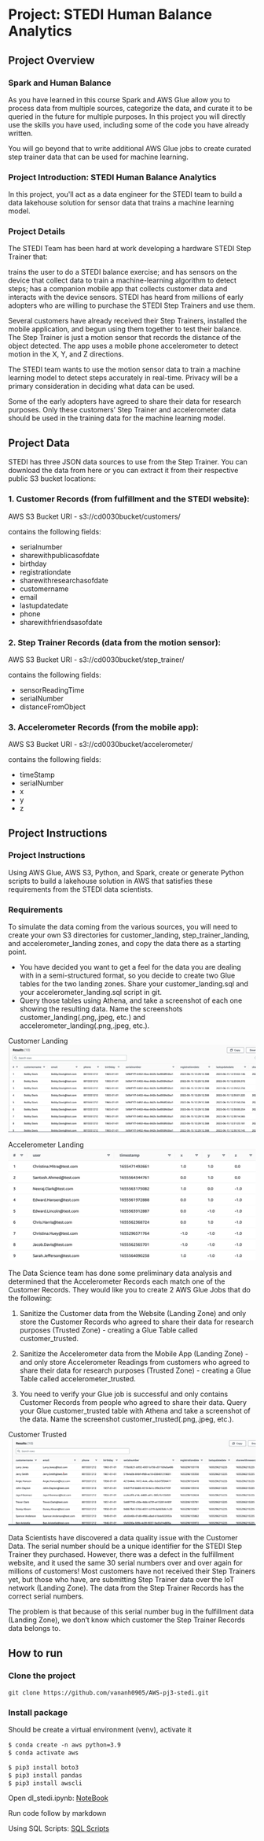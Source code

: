 # Project: STEDI Human Balance Analytics

## Project Overview

### Spark and Human Balance

As you have learned in this course Spark and AWS Glue allow you to process data from multiple sources, categorize the data, and curate it to be queried in the future for multiple purposes. In this project you will directly use the skills you have used, including some of the code you have already written.

You will go beyond that to write additional AWS Glue jobs to create curated step trainer data that can be used for machine learning.

### Project Introduction: STEDI Human Balance Analytics

In this project, you'll act as a data engineer for the STEDI team to build a data lakehouse solution for sensor data that trains a machine learning model.

### Project Details

The STEDI Team has been hard at work developing a hardware STEDI Step Trainer that:

trains the user to do a STEDI balance exercise;
and has sensors on the device that collect data to train a machine-learning algorithm to detect steps;
has a companion mobile app that collects customer data and interacts with the device sensors.
STEDI has heard from millions of early adopters who are willing to purchase the STEDI Step Trainers and use them.

Several customers have already received their Step Trainers, installed the mobile application, and begun using them together to test their balance. The Step Trainer is just a motion sensor that records the distance of the object detected. The app uses a mobile phone accelerometer to detect motion in the X, Y, and Z directions.

The STEDI team wants to use the motion sensor data to train a machine learning model to detect steps accurately in real-time. Privacy will be a primary consideration in deciding what data can be used.

Some of the early adopters have agreed to share their data for research purposes. Only these customers’ Step Trainer and accelerometer data should be used in the training data for the machine learning model.

## Project Data

STEDI has three JSON data sources to use from the Step Trainer. You can download the data from here or you can extract it from their respective public S3 bucket locations:

### 1. Customer Records (from fulfillment and the STEDI website):

AWS S3 Bucket URI - s3://cd0030bucket/customers/

contains the following fields:

- serialnumber
- sharewithpublicasofdate
- birthday
- registrationdate
- sharewithresearchasofdate
- customername
- email
- lastupdatedate
- phone
- sharewithfriendsasofdate

### 2. Step Trainer Records (data from the motion sensor):

AWS S3 Bucket URI - s3://cd0030bucket/step_trainer/

contains the following fields:

- sensorReadingTime
- serialNumber
- distanceFromObject

### 3. Accelerometer Records (from the mobile app):

AWS S3 Bucket URI - s3://cd0030bucket/accelerometer/

contains the following fields:

- timeStamp
- serialNumber
- x
- y
- z

## Project Instructions

### Project Instructions

Using AWS Glue, AWS S3, Python, and Spark, create or generate Python scripts to build a lakehouse solution in AWS that satisfies these requirements from the STEDI data scientists.

### Requirements

To simulate the data coming from the various sources, you will need to create your own S3 directories for customer_landing, step_trainer_landing, and accelerometer_landing zones, and copy the data there as a starting point.

- You have decided you want to get a feel for the data you are dealing with in a semi-structured format, so you decide to create two Glue tables for the two landing zones. Share your customer_landing.sql and your accelerometer_landing.sql script in git.
- Query those tables using Athena, and take a screenshot of each one showing the resulting data. Name the screenshots customer_landing(.png,.jpeg, etc.) and accelerometer_landing(.png,.jpeg, etc.).

Customer Landing
<img src="./images/customer_landing.png">

Accelerometer Landing
<img src="./images/accelerometer_landing.png">

The Data Science team has done some preliminary data analysis and determined that the Accelerometer Records each match one of the Customer Records. They would like you to create 2 AWS Glue Jobs that do the following:

1. Sanitize the Customer data from the Website (Landing Zone) and only store the Customer Records who agreed to share their data for research purposes (Trusted Zone) - creating a Glue Table called customer_trusted.

2. Sanitize the Accelerometer data from the Mobile App (Landing Zone) - and only store Accelerometer Readings from customers who agreed to share their data for research purposes (Trusted Zone) - creating a Glue Table called accelerometer_trusted.

3. You need to verify your Glue job is successful and only contains Customer Records from people who agreed to share their data. Query your Glue customer_trusted table with Athena and take a screenshot of the data. Name the screenshot customer_trusted(.png,.jpeg, etc.).


Customer Trusted
<img src="./images/customer_trusted.png">

Data Scientists have discovered a data quality issue with the Customer Data. The serial number should be a unique identifier for the STEDI Step Trainer they purchased. However, there was a defect in the fulfillment website, and it used the same 30 serial numbers over and over again for millions of customers! Most customers have not received their Step Trainers yet, but those who have, are submitting Step Trainer data over the IoT network (Landing Zone). The data from the Step Trainer Records has the correct serial numbers.

The problem is that because of this serial number bug in the fulfillment data (Landing Zone), we don’t know which customer the Step Trainer Records data belongs to.

## How to run

### Clone the project

```
git clone https://github.com/vananh0905/AWS-pj3-stedi.git
```

### Install package

Should be create a virtual environment (venv), activate it

```
$ conda create -n aws python=3.9
$ conda activate aws
```

```
$ pip3 install boto3
$ pip3 install pandas
$ pip3 install awscli
```

Open dl_stedi.ipynb: <a href="https://github.com/vananh0905/AWS-pj3-stedi.git/blob/main/stedi.ipynb">NoteBook</a>

Run code follow by markdown


Using SQL Scripts: <a href="https://github.com/vananh0905/AWS-pj3-stedi.git/tree/main/sql_script">SQL Scripts</a>